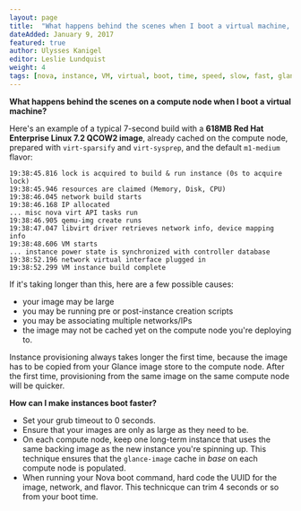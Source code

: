 ```yaml
---
layout: page
title:  "What happens behind the scenes when I boot a virtual machine, and how can I make it boot faster?"
dateAdded: January 9, 2017
featured: true
author: Ulysses Kanigel
editor: Leslie Lundquist
weight: 4
tags: [nova, instance, VM, virtual, boot, time, speed, slow, fast, glance, image, size]
---
```


**What happens behind the scenes on a compute node when I boot a virtual machine?**

Here's an example of a typical 7-second build with a **618MB Red Hat Enterprise Linux 7.2 QCOW2 image**, already cached on the compute node, prepared with `virt-sparsify` and `virt-sysprep`, and the default `m1-medium` flavor:

```
19:38:45.816 lock is acquired to build & run instance (0s to acquire lock)
19:38:45.946 resources are claimed (Memory, Disk, CPU)
19:38:46.045 network build starts
19:38:46.168 IP allocated
... misc nova virt API tasks run
19:38:46.905 qemu-img create runs
19:38:47.047 libvirt driver retrieves network info, device mapping info
19:38:48.606 VM starts
... instance power state is synchronized with controller database
19:38:52.196 network virtual interface plugged in
19:38:52.299 VM instance build complete
```

If it's taking longer than this, here are a few possible causes:

 * your image may be large
 * you may be running pre or post-instance creation scripts
 * you may be associating multiple networks/IPs
 * the image may not be cached yet on the compute node you're deploying to.

Instance provisioning always takes longer the first time, because the image has to be copied from your Glance image store to the compute node. After the first time, provisioning from the same image on the same compute node will be quicker.

**How can I make instances boot faster?**

* Set your grub timeout to 0 seconds.
* Ensure that your images are only as large as they need to be.
* On each compute node, keep one long-term instance that uses the same backing image as the new instance you're spinning up.  This technique ensures that the `glance-image` cache in _base_ on each compute node is populated.
* When running your Nova boot command, hard code the UUID for the image, network, and flavor.  This technicque can trim 4 seconds or so from your boot time.
